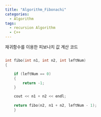 ```yaml
---
title: "Algorithm_Fibonachi"
categories:
  - Algorithm
tags:
  - recursion Algorithm
  - C++
---
```


재귀함수를 이용한 피보나치 값 계산 코드

```C++

int fibo(int n1, int n2, int leftNum)
{

	if (leftNum == 0)
	{
		return -1;
	}

	cout << n1 + n2 << endl;
	
	return fibo(n2, n1 + n2, leftNum - 1);
	}
```